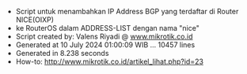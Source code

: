 - Script untuk menambahkan IP Address BGP yang terdaftar di Router NICE(OIXP)
- ke RouterOS dalam ADDRESS-LIST dengan nama "nice"
- Script created by: Valens Riyadi @ www.mikrotik.co.id
- Generated at 10 July 2024 01:00:09 WIB ... 10457 lines
- Generated in 8.238 seconds
- How-to: http://www.mikrotik.co.id/artikel_lihat.php?id=23
